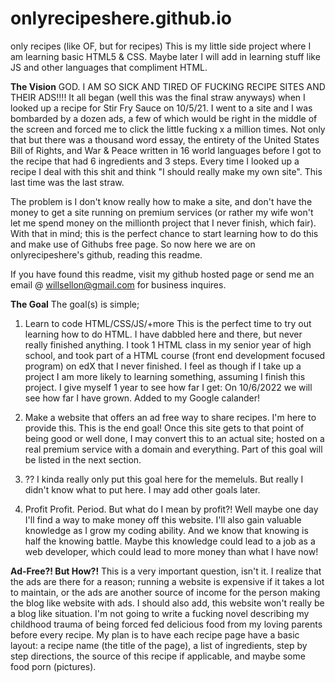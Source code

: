 # onlyrecipeshere.github.io
only recipes (like OF, but for recipes)
This is my little side project where I am learning basic HTML5 & CSS. Maybe later I will add in learning stuff like JS and other languages that compliment HTML.

**The Vision**
GOD. I AM SO SICK AND TIRED OF FUCKING RECIPE SITES AND THEIR ADS!!!! 
It all began (well this was the final straw anyways) when I looked up a recipe for Stir Fry Sauce on 10/5/21. I went to a site and I was bombarded by a dozen ads, a few of 
which would be right in the middle of the screen and forced me to click the little fucking x a million times. Not only that but there was a thousand word essay, the entirety of 
the United States Bill of Rights, and War & Peace written in 16 world languages before I got to the recipe that had 6 ingredients and 3 steps. Every time I looked up a recipe I 
deal with this shit and think "I should really make my own site". This last time was the last straw.

The problem is I don't know really how to make a site, and don't have the money to get a site running on premium services (or rather my wife won't let me spend money on the millionth
project that I never finish, which fair). With that in mind; this is the perfect chance to start learning how to do this and make use of Githubs free page. So now here we are 
on onlyrecipeshere's github, reading this readme. 

If you have found this readme, visit my github hosted page or send me an email @ willsellon@gmail.com for business inquires.

**The Goal**
The goal(s) is simple; 
1. Learn to code HTML/CSS/JS/+more
   This is the perfect time to try out learning how to do HTML. I have dabbled here and there, but never really finished anything. I took 1 HTML class in my senior year of high
   school, and took part of a HTML course (front end development focused program) on edX that I never finished. I feel as though if I take up a project I am more likely to 
   learning something, assuming I finish this project. I give myself 1 year to see how far I get: On 10/6/2022 we will see how far I have grown. Added to my Google calander! 

2. Make a website that offers an ad free way to share recipes.
   I'm here to provide this. This is the end goal! Once this site gets to that point of being good or well done, I may convert this to an actual site; hosted on a real premium 
   service with a domain and everything. Part of this goal will be listed in the next section.
3. ??
   I kinda really only put this goal here for the memeluls. But really I didn't know what to put here. I may add other goals later.
4. Profit
   Profit. Period. But what do I mean by profit?! Well maybe one day I'll find a way to make money off this website. I'll also gain valuable knowledge as I grow my coding ability. 
   And we know that knowing is half the knowing battle. Maybe this knowledge could lead to a job as a web developer, which could lead to more money than what I have now!
   
**Ad-Free?! But How?!**
This is a very important question, isn't it. I realize that the ads are there for a reason; running a website is expensive if it takes a lot to maintain, or the ads are another 
source of income for the person making the blog like website with ads. I should also add, this website won't really be a blog like situation. I'm not going to write a fucking
novel describing my childhood trauma of being forced fed delicious food from my loving parents before every recipe. My plan is to have each recipe page have a basic layout: a
recipe name (the title of the page), a list of ingredients, step by step directions, the source of this recipe if applicable, and maybe some food porn (pictures).
